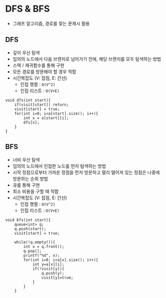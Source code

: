 # DFS & BFS

- 그래프 알고리즘, 경로를 찾는 문제시 활용

## DFS
- 깊이 우선 탐색
- 임의의 노드에서 다음 브랜치로 넘어가기 전에, 해당 브랜치를 모두 탐색하는 방법
- 스택 / 재귀함수를 통해 구현
- 모든 경로를 방문해야 할 경우 적합
- 시간복잡도 (V: 접점, E: 간선)
    - 인접 행렬 : ```O(V^2)```
    - 인접 리스트 : ```O(V+E)```

```
void dfs(int start){
    if(visit[start]) return;
    visit[start] = true;
    for(int i=0; i<a[start].size(); i++){
        int x = a[start][i];
        dfs[x];
    }
}
```

## BFS

- 너비 우선 탐색
- 임의의 노드에서 인접한 노드를 먼저 탐색하는 방법
- 시작 정점으로부터 가까운 정점을 먼저 방문하고 멀리 떨어져 있는 정점은 나중에 방문하는 순회 방법
- 큐를 통해 구현
- 최소 비용을 구할 때 적합
- 시간복잡도 (V: 접점, E: 간선)
    - 인접 행렬 : ```O(V^2)```
    - 인접 리스트 : ```O(V+E)```

```
void bfs(int start){
    queue<int> q;
    q.push(start);
    visit[start] = true;
    
    while(!q.empty()){
        int x = q.front();
        q.pop();
        printf("%d", x);
        for(int i=0; i<a[x].size(); i++){
            int y=a[x][i];
            if(!visit[y]){
                q.push(y);
                visit[y]=true;
            }
        }
    }
```
